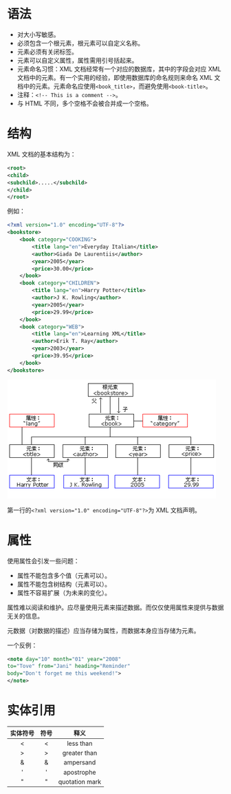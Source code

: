 # 语法

+ 对大小写敏感。
+ 必须包含一个根元素，根元素可以自定义名称。
+ 元素必须有关闭标签。
+ 元素可以自定义属性，属性需用引号括起来。
+ 元素命名习惯：XML 文档经常有一个对应的数据库，其中的字段会对应 XML 文档中的元素。有一个实用的经验，即使用数据库的命名规则来命名 XML 文档中的元素。元素命名应使用`<book_title>`，而避免使用`<book-title>`。
+ 注释：`<!-- This is a comment -->`。
+ 与 HTML 不同，多个空格不会被合并成一个空格。

# 结构

XML 文档的基本结构为：
```xml
<root>
<child>
<subchild>.....</subchild>
</child>
</root>
```

例如：
```xml
<?xml version="1.0" encoding="UTF-8"?>
<bookstore>
    <book category="COOKING">
        <title lang="en">Everyday Italian</title>
        <author>Giada De Laurentiis</author>
        <year>2005</year>
        <price>30.00</price>
    </book>
    <book category="CHILDREN">
        <title lang="en">Harry Potter</title>
        <author>J K. Rowling</author>
        <year>2005</year>
        <price>29.99</price>
    </book>
    <book category="WEB">
        <title lang="en">Learning XML</title>
        <author>Erik T. Ray</author>
        <year>2003</year>
        <price>39.95</price>
    </book>
</bookstore>
```

![XML 文档结构](img\xml-structure.jpg)

第一行的`<?xml version="1.0" encoding="UTF-8"?>`为 XML 文档声明。

# 属性

使用属性会引发一些问题：
+ 属性不能包含多个值（元素可以）。
+ 属性不能包含树结构（元素可以）。
+ 属性不容易扩展（为未来的变化）。

属性难以阅读和维护。应尽量使用元素来描述数据。而仅仅使用属性来提供与数据无关的信息。

元数据（对数据的描述）应当存储为属性，而数据本身应当存储为元素。

一个反例：
```xml
<note day="10" month="01" year="2008"
to="Tove" from="Jani" heading="Reminder"
body="Don't forget me this weekend!">
</note>
```

# 实体引用

实体符号|符号|释义
:---:|:---:|:---:
&lt;|<|less than
&gt;|>|greater than
&amp;|&|ampersand
&apos;|'|apostrophe
&quot;|"|quotation mark